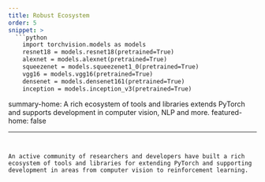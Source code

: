 ```yaml
---
title: Robust Ecosystem
order: 5
snippet: >
  ```python
    import torchvision.models as models
    resnet18 = models.resnet18(pretrained=True)
    alexnet = models.alexnet(pretrained=True)
    squeezenet = models.squeezenet1_0(pretrained=True)
    vgg16 = models.vgg16(pretrained=True)
    densenet = models.densenet161(pretrained=True)
    inception = models.inception_v3(pretrained=True)
  ```

summary-home: A rich ecosystem of tools and libraries extends PyTorch and supports development in computer vision, NLP and more.
featured-home: false

---
```


An active community of researchers and developers have built a rich ecosystem of tools and libraries for extending PyTorch and supporting development in areas from computer vision to reinforcement learning.

